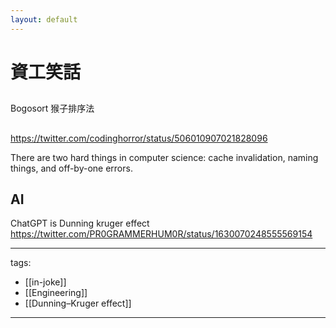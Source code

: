 ```yaml
---
layout: default
---
```

# 資工笑話

## 
Bogosort 猴子排序法


##
https://twitter.com/codinghorror/status/506010907021828096

There are two hard things in computer science: cache invalidation, naming things, and off-by-one errors.


## AI
ChatGPT is Dunning kruger effect  
https://twitter.com/PR0GRAMMERHUM0R/status/1630070248555569154


---
tags:
  - [[in-joke]]
  - [[Engineering]]
  - [[Dunning–Kruger effect]]
  
---

